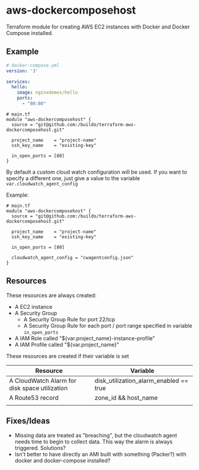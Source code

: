 # aws-dockercomposehost

Terraform module for creating AWS EC2 instances with Docker and Docker Compose installed.

## Example

```yaml
# docker-compose.yml
version: '3'

services:
  hello:
    image: nginxdemos/hello
    ports:
      - "80:80"
```

```hcl
# main.tf
module "aws-dockercomposehost" {
  source = "git@github.com:/buildo/terraform-aws-dockercomposehost.git"

  project_name    = "project-name"
  ssh_key_name    = "existing-key"

  in_open_ports = [80]
}

```

By default a custom cloud watch configuration will be used.
If you want to specify a different one, just give a value to the variable `var.cloudwatch_agent_config`

Example:

```hcl
# main.tf
module "aws-dockercomposehost" {
  source = "git@github.com:/buildo/terraform-aws-dockercomposehost.git"

  project_name    = "project-name"
  ssh_key_name    = "existing-key"

  in_open_ports = [80]

  cloudwatch_agent_config = "cwagentconfig.json"
}
```

## Resources

These resources are always created:
- A EC2 instance
- A Security Group
    - A Security Group Rule for port 22/tcp
    - A Security Group Rule for each port / port range specified in variable `in_open_ports`
- A IAM Role called "${var.project_name}-instance-profile"
- A IAM Profile called "${var.project_name}"

These resources are created if their variable is set

| Resource | Variable |
|---|---|
| A CloudWatch Alarm for disk space utilization | disk_utilization_alarm_enabled == true |
| A Route53 record | zone_id && host_name |
|   |   |

## Fixes/Ideas

- Missing data are treated as "breaching", but the cloudwatch agent needs time to begin to collect data. This way the alarm is always triggered. Solutions?
- Isn't better to have directly an AMI built with something (Packer?) with docker and docker-compose installed?
